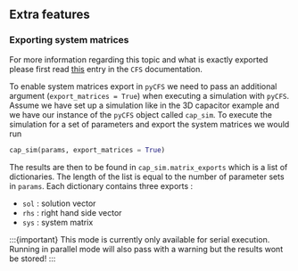 ## Extra features

### Exporting system matrices

For more information regarding this topic and what is exactly exported please first read [this](https://opencfs.gitlab.io/userdocu/Tutorials/SystemMatrixExport/SystemMatrix/#extracting-system-matrices) entry in the `CFS` documentation.

To enable system matrices export in `pyCFS` we need to pass an additional argument (`export_matrices = True`) when executing a simulation with `pyCFS`. Assume we have set up a simulation like in the 3D capacitor example and we have our instance of the `pyCFS` object called `cap_sim`. To execute the simulation for a set of parameters and export the system matrices we would run 
```python
cap_sim(params, export_matrices = True)
``` 
The results are then to be found in `cap_sim.matrix_exports` which is a list of dictionaries. The length of the list is equal to the number of parameter sets in `params`. Each dictionary contains three exports : 
- `sol` : solution vector
- `rhs` : right hand side vector
- `sys` : system matrix

:::{important}
This mode is currently only available for serial execution. Running in parallel mode will also pass with a warning but the results wont be stored!
:::
